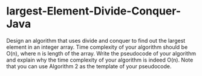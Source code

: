 # largest-Element-Divide-Conquer-Java
Design an algorithm that uses divide and conquer to find out the largest element in an integer array. Time complexity of your algorithm should be O(n), where n is length of the array. Write the pseudocode of your algorithm
and explain why the time complexity of your algorithm is indeed O(n). Note that you can use Algorithm 2 as the
template of your pseudocode.
